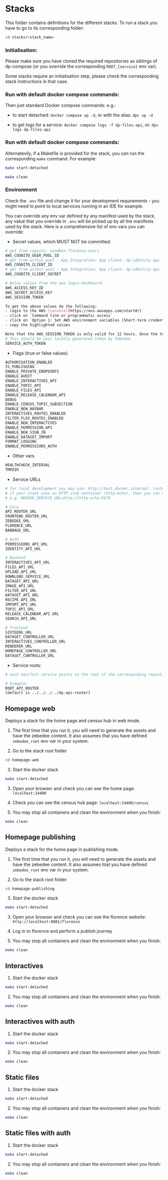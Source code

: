 # Stacks

This folder contains definitions for the different stacks. To run a stack you have to go to its corresponding folder:

```sh
cd stacks/<stack_name>
```

### Initialisation:

Please make sure you have cloned the required repositories as siblings of dp-compose (or you override the corresponding `ROOT_{service}` env var).

Some stacks require an initialisation step, please check the corresponding stack instructions in that case.


### Run with default docker compose commands:

Then just standard Docker compose commands: e.g.:

- to start detached: `docker compose up -d`, or with the alias: `dpc up -d`

- to get logs for a service: `docker compose logs -f dp-files-api`, or: `dpc logs dp-files-api`

### Run with default docker compose commands:

Alternatevily, if a Makefile is provided for the stack, you can run the corresponding `make` command. For example:

```sh
make start-detached
```

```sh
make clean
```

### Environment

Check the `.env` file and change it for your development requirements - you might need to point to local services running in an IDE for example.

You can override any env var defined by any manifest used by the stack, any value that you override in `.env` will be picked up by all the manifests used by the stack.
Here is a comprehensive list of env vars you can override:

- Secret values, which MUST NOT be committed:
```sh
# get from cognito: sandbox-florence-users
AWS_COGNITO_USER_POOL_ID
# get from within pool - App Integration: App client: dp-identity-api
AWS_COGNITO_CLIENT_ID
# get from within pool - App Integration: App client: dp-identity-api
AWS_COGNITO_CLIENT_SECRET

# Below values from the aws login-dashboard:
AWS_ACCESS_KEY_ID
AWS_SECRET_ACCESS_KEY
AWS_SESSION_TOKEN

To get the above values do the following:
- login to the AWS [console](https://ons.awsapps.com/start#/)
- click on `Command line or programmatic access`
- click on `Option 1: Set AWS environment variables (Short-term credentials)`
- copy the highlighted values

Note that the AWS_SESSION_TOKEN is only valid for 12 hours. Once the token has expired you would need to stop the stack, retrieve and set new credentials before running the stack again.
# This should be your locally generated token by Zebedee
SERVICE_AUTH_TOKEN
```

- Flags (true or false values)
```sh
AUTHORISATION_ENABLED
IS_PUBLISHING
ENABLE_PRIVATE_ENDPOINTS
ENABLE_AUDIT
ENABLE_INTERACTIVES_API
ENABLE_TOPIC_API
ENABLE_FILES_API
ENABLE_RELEASE_CALENDAR_API
DEBUG
ENABLE_CENSUS_TOPIC_SUBSECTION
ENABLE_NEW_NAVBAR
INTERACTIVES_ROUTES_ENABLED
FILTER_FLEX_ROUTES_ENABLED
ENABLE_NEW_INTERACTIVES
ENABLE_PERMISSION_API
ENABLE_NEW_SIGN_IN
ENABLE_DATASET_IMPORT
FORMAT_LOGGING
ENABLE_PERMISSIONS_AUTH
```

- Other vars
```sh
HEALTHCHECK_INTERVAL
TMPDIR
```

- Service URLs

```sh
# for local development you may use: http://host.docker.internal: (note: MacOS only!)
# if your stack uses an HTTP stub container (http-echo), then you can use `http-echo:5678` as host for any URL service that you want to mock.
# e.g. MOCKED_SERVICE_URL=http://http-echo:5678

# Core
API_ROUTER_URL
FRONTEND_ROUTER_URL
ZEBEDEE_URL
FLORENCE_URL
BABBAGE_URL

# Auth
PERMISSIONS_API_URL
IDENTITY_API_URL

# Backend
INTERACTIVES_API_URL
FILES_API_URL
UPLOAD_API_URL
DOWNLOAD_SERVICE_URL
DATASET_API_URL
IMAGE_API_URL
FILTER_API_URL
DATASET_API_URL
RECIPE_API_URL
IMPORT_API_URL
TOPIC_API_URL
RELEASE_CALENDAR_API_URL
SEARCH_API_URL

# frontend
SIXTEENS_URL
DATASET_CONTROLLER_URL
INTERACTIVES_CONTROLLER_URL
RENDERER_URL
HOMEPAGE_CONTROLLER_URL
DATASET_CONTROLLER_URL
```

- Service roots:

```sh
# each manifest service points to the root of the corresponding repostitory, with a default value of (../../../../<repo>

# Example:
ROOT_API_ROUTER
(default is ../../../../dp-api-router)
```

## Homepage web

Deploys a stack for the home page and census hub in web mode.

1) The first time that you run it, you will need to generate the assets and have the zebedee content. It also assumes that you have defined `zebedee_root` env var in your system.

2) Go to the stack root folder

```sh
cd homepage-web
```

3) Start the docker stack

```sh
make start-detached
```

3) Open your browser and check you can see the home page: `localhost:24400`

3) Check you can see the census hub page: `localhost:24400/census`

4) You may stop all containers and clean the environment when you finish:

```sh
make clean
```


## Homepage publishing

Deploys a stack for the home page in publishing mode.

1) The first time that you run it, you will need to generate the assets and have the zebedee content. It also assumes htat you have defined `zebedee_root` env var in your system.

2) Go to the stack root folder

```sh
cd homepage-publishing
```

3) Start the docker stack

```sh
make start-detached
```

3) Open your browser and check you can see the florence website: `http://localhost:8081/florence`

4) Log in to florence and perform a publish journey

5) You may stop all containers and clean the environment when you finish:

```sh
make clean
```


## Interactives

1) Start the docker stack

```sh
make start-detached
```

2) You may stop all containers and clean the environment when you finish:

```sh
make clean
```


## Interactives with auth

1) Start the docker stack

```sh
make start-detached
```

2) You may stop all containers and clean the environment when you finish:

```sh
make clean
```


## Static files

1) Start the docker stack

```sh
make start-detached
```

2) You may stop all containers and clean the environment when you finish:

```sh
make clean
```


## Static files with auth

1) Start the docker stack

```sh
make start-detached
```

2) You may stop all containers and clean the environment when you finish:

```sh
make clean
```
